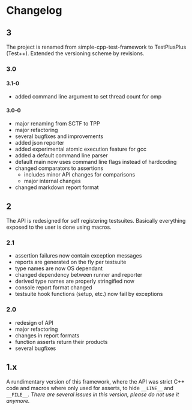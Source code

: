 # Changelog

## 3

The project is renamed from simple-cpp-test-framework to TestPlusPlus (Test++).
Extended the versioning scheme by revisions.

### 3.0

#### 3.1-0

- added command line argument to set thread count for omp

#### 3.0-0

- major renaming from SCTF to TPP
- major refactoring
- several bugfixes and improvements
- added json reporter
- added experimental atomic execution feature for gcc
- added a default command line parser
- default main now uses command line flags instead of hardcoding
- changed comparators to assertions
  - includes minor API changes for comparisons
  - major internal changes
- changed markdown report format

## 2

The API is redesigned for self registering testsuites.
Basically everything exposed to the user is done using macros.

### 2.1

- assertion failures now contain exception messages
- reports are generated on the fly per testsuite
- type names are now OS dependant
- changed dependency between runner and reporter
- derived type names are properly stringified now
- console report format changed
- testsuite hook functions (setup, etc.) now fail by exceptions

### 2.0

- redesign of API
- major refactoring
- changes in report formats
- function asserts return their products
- several bugfixes

## 1.x

A rundimentary version of this framework, where the API was strict C++ code and macros where only used for asserts, to hide `__LINE__` and `__FILE__`.
_There are several issues in this version, please do not use it anymore._
